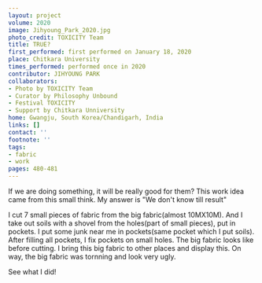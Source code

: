 ```yaml
---
layout: project
volume: 2020
image: Jihyoung_Park_2020.jpg
photo_credit: TOXICITY Team
title: TRUE?
first_performed: first performed on January 18, 2020
place: Chitkara University
times_performed: performed once in 2020
contributor: JIHYOUNG PARK
collaborators:
- Photo by TOXICITY Team
- Curator by Philosophy Unbound
- Festival TOXICITY
- Support by Chitkara Unniversity
home: Gwangju, South Korea/Chandigarh, India
links: []
contact: ''
footnote: ''
tags:
- fabric
- work
pages: 480-481
---
```



If we are doing something, it will be really good for them?
This work idea came from this small think.
My answer is "We don't know till result"

I cut 7 small pieces of fabric from the big fabric(almost 10MX10M).
And I take out soils with a shovel from the holes(part of small pieces), put in pockets.
I put some junk near me in pockets(same pocket which I put soils).
After filling all pockets, I fix pockets on small holes.
The big fabric looks like before cutting.
I bring this big fabric to other places and display this.
On way, the big fabric was tornning and look very ugly.

See what I did!
